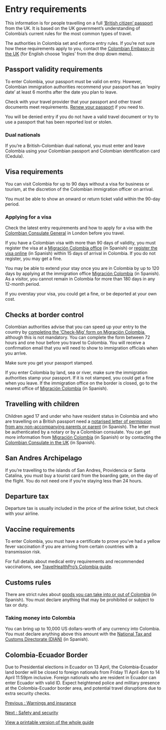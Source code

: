 # Entry requirements

This information is for people travelling on a full [‘British citizen’ passport](https://www.gov.uk/types-of-british-nationality) from the UK. It is based on the UK government’s understanding of Colombia’s current rules for the most common types of travel.

The authorities in Colombia set and enforce entry rules. If you’re not sure how these requirements apply to you, contact the [Colombian Embassy in the UK](https://reinounido.embajada.gov.co/) (for English choose ‘Ingles’ from the drop down menu).

## Passport validity requirements

To enter Colombia, your passport must be valid on entry. However, Colombian immigration authorities recommend your passport has an ‘expiry date’ at least 6 months after the date you plan to leave.

Check with your travel provider that your passport and other travel documents meet requirements. [Renew your passport](https://www.gov.uk/renew-adult-passport/renew) if you need to.

You will be denied entry if you do not have a valid travel document or try to use a passport that has been reported lost or stolen.

### Dual nationals

If you’re a British-Colombian dual national, you must enter and leave Colombia using your Colombian passport and Colombian identification card (Cedula).

## Visa requirements

You can visit Colombia for up to 90 days without a visa for business or tourism, at the discretion of the Colombian immigration officer on arrival.

You must be able to show an onward or return ticket valid within the 90-day period.

### Applying for a visa

Check the latest entry requirements and how to apply for a visa with the [Colombian Consulate General](https://londres.consulado.gov.co/) in London before you travel.

If you have a Colombian visa with more than 90 days of validity, you must register the visa at a [Migración Colombia office](https://unidad-administrativa-especial-migracion-colombia.micolombiadigital.gov.co/cedula-de-extranjeria/agende-su-cita) (in Spanish) or [register the visa online](https://apps.migracioncolombia.gov.co/registro/public/formularioRegistro.jsf) (in Spanish) within 15 days of arrival in Colombia. If you do not register, you may get a fine.

You may be able to extend your stay once you are in Colombia by up to 120 days by applying at the immigration office [Migración Colombia](https://unidad-administrativa-especial-migracion-colombia.micolombiadigital.gov.co/directorio-institucional/unidad-administrativa-especial-migracion-colombia) (in Spanish). As a visitor, you cannot remain in Colombia for more than 180 days in any 12-month period.

If you overstay your visa, you could get a fine, or be deported at your own cost.

## Checks at border control

Colombian authorities advise that you can speed up your entry to the country by [completing the ‘Check-Mig’ form on Migración Colombia](https://apps.migracioncolombia.gov.co/pre-registro/en/DatosViaje), although this is not mandatory. You can complete the form between 72 hours and one hour before you travel to Colombia. You will receive a confirmation email that you will need to show to immigration officials when you arrive.

Make sure you get your passport stamped.

If you enter Colombia by land, sea or river, make sure the immigration authorities stamp your passport. If it is not stamped, you could get a fine when you leave. If the immigration office on the border is closed, go to the nearest office of [Migración Colombia](https://unidad-administrativa-especial-migracion-colombia.micolombiadigital.gov.co/directorio-institucional/unidad-administrativa-especial-migracion-colombia) (in Spanish).

## Travelling with children

Children aged 17 and under who have resident status in Colombia and who are travelling on a British passport need a [notarised letter of permission from any non-accompanying parents or parent](https://www.migracioncolombia.gov.co/entidad/salida-de-menores-del-pais) (in Spanish). The letter must be authenticated by a notary or by a Colombian consulate. You can get more information from [Migración Colombia](http://www.migracioncolombia.gov.co/) (in Spanish) or by contacting the [Colombian Consulate in the UK](https://londres.consulado.gov.co/) (in Spanish).

## San Andres Archipelago

If you’re travelling to the islands of San Andres, Providencia or Santa Catalina, you must buy a tourist card from the boarding gate, on the day of the flight. You do not need one if you’re staying less than 24 hours.

## Departure tax

Departure tax is usually included in the price of the airline ticket, but check with your airline.

## Vaccine requirements

To enter Colombia, you must have a certificate to prove you’ve had a yellow fever vaccination if you are arriving from certain countries with a transmission risk.

For full details about medical entry requirements and recommended vaccinations, see [TravelHealthPro’s Colombia guide](https://travelhealthpro.org.uk/country/53/colombia#Vaccine_Recommendations).

## Customs rules

There are strict rules about [goods you can take into or out of Colombia](https://www.dian.gov.co/) (in Spanish). You must declare anything that may be prohibited or subject to tax or duty.

### Taking money into Colombia

You can bring up to 10,000 US dollars-worth of any currency into Colombia. You must declare anything above this amount with the [National Tax and Customs Directorate (DIAN)](https://www.dian.gov.co/Viajeros-y-Servicios-aduaneros/Paginas/Inicio.aspx) (in Spanish).

## Colombia-Ecuador Border

Due to Presidential elections in Ecuador on 13 April, the Colombia-Ecuador land border will be closed to foreign nationals from Friday 11 April 4pm to 14 April 11:59pm inclusive. Foreign nationals who are resident in Ecuador can enter Ecuador with valid ID. Expect heightened police and military presence at the Colombia-Ecuador border area, and potential travel disruptions due to extra security checks.

[Previous
:
Warnings and insurance](/foreign-travel-advice/colombia)

[Next
:
Safety and security](/foreign-travel-advice/colombia/safety-and-security)

[View a printable version of the whole guide](/foreign-travel-advice/colombia/print)